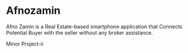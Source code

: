 # Afnozamin

Afno Zamin is a Real Estate-based smartphone application that Connects Potential
Buyer with the seller without any broker assistance.

Minor Project-ii





